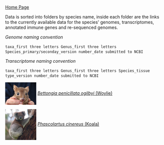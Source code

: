 [Home Page](index.md)

Data is sorted into folders by species name, inside each folder are the links to the currently available data for the species' genomes, transcriptomes, annotated immune genes and re-sequenced genomes. 

*Genome naming convention*
```
taxa_first three letters Genus_first three letters Species_primary/seconday_version number_date submitted to NCBI
```

*Transcriptome naming convention*
```
taxa_first three letters Genus_first three letters Species_tissue type_version number_date submitted to NCBI
```


<img src = "images/Bettongia_pencillata.jpg" width = 100 align = "center">  [*Bettongia penicillata ogilbyi* (Woylie)](./species/Bettongia_penicillata_ogilbyi.md)

<img src = "images/Phascolartus_cinereus.jpg" width = 100 align = "center">  [*Phascolartus cinereus* (Koala)](./species/Phascolartus_cinereus.md)
